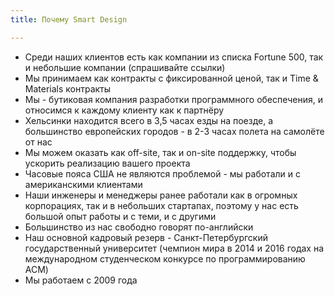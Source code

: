 ```yaml
---
title: Почему Smart Design

---
```


* Среди наших клиентов есть как компании из списка Fortune 500, так и небольшие компании (спрашивайте ссылки)
* Мы принимаем как контракты с фиксированной ценой, так и Time & Materials контракты
* Мы - бутиковая компания разработки программного обеспечения, и относимся к каждому клиенту как к партнёру
* Хельсинки находится всего в 3,5 часах езды на поезде, а большинство европейских городов - в 2-3 часах полета на самолёте от нас
* Мы можем оказать как off-site, так и on-site поддержку, чтобы ускорить реализацию вашего проекта
* Часовые пояса США не являются проблемой - мы работали и с американскими клиентами
* Наши инженеры и менеджеры ранее работали как в огромных корпорациях, так и в небольших стартапах, поэтому у нас есть большой опыт работы и с теми, и с другими
* Большинство из нас свободно говорят по-английски
* Наш основной кадровый резерв - Санкт-Петербургский государственный университет (чемпион мира в 2014 и 2016 годах на международном студенческом конкурсе по программированию ACM)
* Мы работаем с 2009 года
